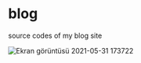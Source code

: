 # blog
source codes of my blog site

![Ekran görüntüsü 2021-05-31 173722](https://user-images.githubusercontent.com/66999194/120209077-eb802b00-c236-11eb-8565-750849159e07.png)
